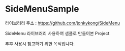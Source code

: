 # SideMenuSample

라이브러리 주소 : https://github.com/jonkykong/SideMenu

SideMenu 라이브러리 사용하여 샘플로 만들어본 Project

추후 사용시 참고하기 위한 목적입니다.
